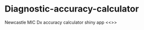 # Diagnostic-accuracy-calculator
Newcastle MIC Dx accuracy calculator shiny app
<<<UNDER CONSTRUCTION>>>
